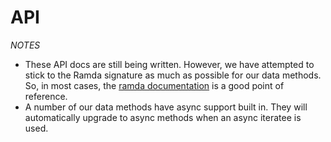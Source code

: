 # API

*NOTES*
* These API docs are still being written. However, we have attempted to stick to the Ramda signature as much as possible for our data methods. So, in most cases, the [ramda documentation](https://ramdajs.com/docs/) is a good point of reference.
* A number of our data methods have async support built in. They will automatically upgrade to async methods when an async iteratee is used.
